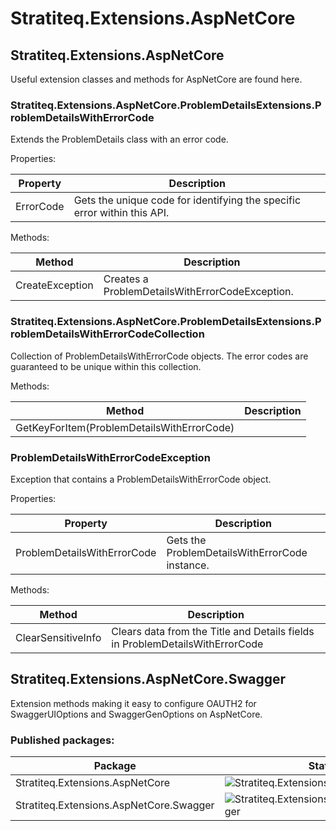 # Stratiteq.Extensions.AspNetCore

## Stratiteq.Extensions.AspNetCore 
Useful extension classes and methods for AspNetCore are found here.

### Stratiteq.Extensions.AspNetCore.ProblemDetailsExtensions.ProblemDetailsWithErrorCode
Extends the ProblemDetails class with an error code.

Properties:

| Property | Description |
|--|--|
| ErrorCode | Gets the unique code for identifying the specific error within this API. |

Methods:

| Method | Description |
|--|--|
| CreateException | Creates a ProblemDetailsWithErrorCodeException. |

### Stratiteq.Extensions.AspNetCore.ProblemDetailsExtensions.ProblemDetailsWithErrorCodeCollection
Collection of ProblemDetailsWithErrorCode objects. The error codes are guaranteed to be unique within this collection.

Methods:

| Method | Description |
|--|--|
| GetKeyForItem(ProblemDetailsWithErrorCode) ||

### ProblemDetailsWithErrorCodeException
Exception that contains a ProblemDetailsWithErrorCode object.

Properties:

| Property | Description |
|--|--|
| ProblemDetailsWithErrorCode | Gets the ProblemDetailsWithErrorCode instance. |

Methods:

| Method | Description |
|--|--|
| ClearSensitiveInfo | Clears data from the Title and Details fields in ProblemDetailsWithErrorCode |


## Stratiteq.Extensions.AspNetCore.Swagger
Extension methods making it easy to configure OAUTH2 for SwaggerUIOptions and SwaggerGenOptions on AspNetCore. 

### Published packages:

| Package | Status |
|--|--|
| Stratiteq.Extensions.AspNetCore | ![Stratiteq.Extensions.AspNetCore](https://stratiteq.vsrm.visualstudio.com/_apis/public/Release/badge/d18068de-fc0c-46b1-b3f2-f47df6b804d8/6/6) |
|Stratiteq.Extensions.AspNetCore.Swagger  | ![Stratiteq.Extensions.AspNetCore.Swagger](https://stratiteq.vsrm.visualstudio.com/_apis/public/Release/badge/d18068de-fc0c-46b1-b3f2-f47df6b804d8/7/7) |
